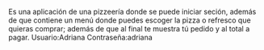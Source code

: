 Es una aplicación de una pizzeería donde se puede iniciar seción, además de que contiene un menú donde puedes escoger la pizza o refresco que quieras comprar;
además de que al final te muestra tú pedido y al total a pagar.
Usuario:Adriana
Contraseña:adriana
